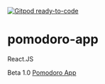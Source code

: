 [![Gitpod ready-to-code](https://img.shields.io/badge/Gitpod-ready--to--code-blue?logo=gitpod)](https://gitpod.io/#https://github.com/oseiasal/pomodoro-app)

# pomodoro-app
React.JS

Beta 1.0
[Pomodoro App](https://oseiasal.github.io/pomodoro-app)
